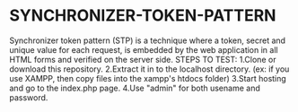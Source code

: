 # SYNCHRONIZER-TOKEN-PATTERN
 Synchronizer token pattern (STP) is a technique where a token, secret and unique value for each request, is embedded by the web application in all HTML forms and verified on the server side. 
STEPS TO TEST: 
1.Clone or download this repository. 
2.Extract it in to the localhost directory. (ex: if you use XAMPP, then copy files into the xampp's htdocs folder)
3.Start hosting and go to the index.php page. 
4.Use "admin" for both usename and password.
